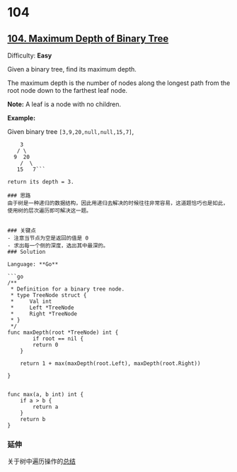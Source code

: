 # 104

## [104\. Maximum Depth of Binary Tree](https://leetcode.com/problems/maximum-depth-of-binary-tree/)

Difficulty: **Easy**


Given a binary tree, find its maximum depth.

The maximum depth is the number of nodes along the longest path from the root node down to the farthest leaf node.

**Note:** A leaf is a node with no children.

**Example:**

Given binary tree `[3,9,20,null,null,15,7]`,

```
    3
   / \
  9  20
    /  \
   15   7```

return its depth = 3.

### 思路
由于树是一种递归的数据结构，因此用递归去解决的时候往往非常容易，这道题恰巧也是如此，使用树的层次遍历即可解决这一题。


### 关键点
- 注意当节点为空是返回的值是 0
- 求出每一个侧的深度，选出其中最深的。
### Solution

Language: **Go**

```go
/**
 * Definition for a binary tree node.
 * type TreeNode struct {
 *     Val int
 *     Left *TreeNode
 *     Right *TreeNode
 * }
 */
func maxDepth(root *TreeNode) int {
    	if root == nil {
		return 0
	}

	return 1 + max(maxDepth(root.Left), maxDepth(root.Right))

}


func max(a, b int) int {
	if a > b {
		return a
	}
	return b
}

```

### 延伸
关于树中遍历操作的[总结](https://github.com/azl397985856/leetcode/blob/master/thinkings/binary-tree-traversal.md)

